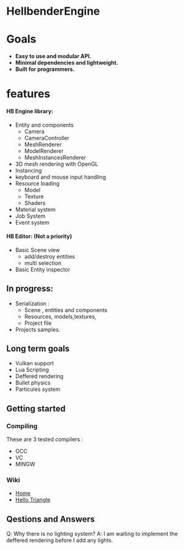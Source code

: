 # HellbenderEngine

# Goals 
- **Easy to use and modular API.**
- **Minimal dependencies and lightweight.**
- **Built for programmers.**

# features
#### HB Engine library:
- Entity and components
	- Camera
	- CameraController
	- MeshRenderer
	- ModelRenderer
	- MeshInstancesRenderer
- 3D mesh rendering with OpenGL
- Instancing
- keyboard and mouse input handling
- Resource loading
	 - Model
	 - Texture
	 - Shaders
- Material system
- Job System
- Event system

#### HB Editor: (Not a priority)
 - Basic Scene view
 	- add/destroy entities
	- multi selection
 - Basic Entity inspector 
## In progress:
 - Serialization :
	 - Scene , entities and components
	 - Resources, models,textures,
	 - Project file
 - Projects samples.

## Long term goals

 - Vulkan support
 - Lua Scripting
 - Deffered rendering
 - Bullet physics
 - Particules system

## Getting started
### Compiling
These are 3 tested compilers : 
- GCC
- VC
- MINGW

### Wiki
- [Home](https://github.com/Goutch/HellbenderEngine/wiki) 
- [Hello Triangle](https://github.com/Goutch/HellbenderEngine/wiki/Hello-triangle)

## Qestions and Answers
Q: Why there is no lighting system?
A: I am waiting to implement the deffered rendering before I add any lights.
